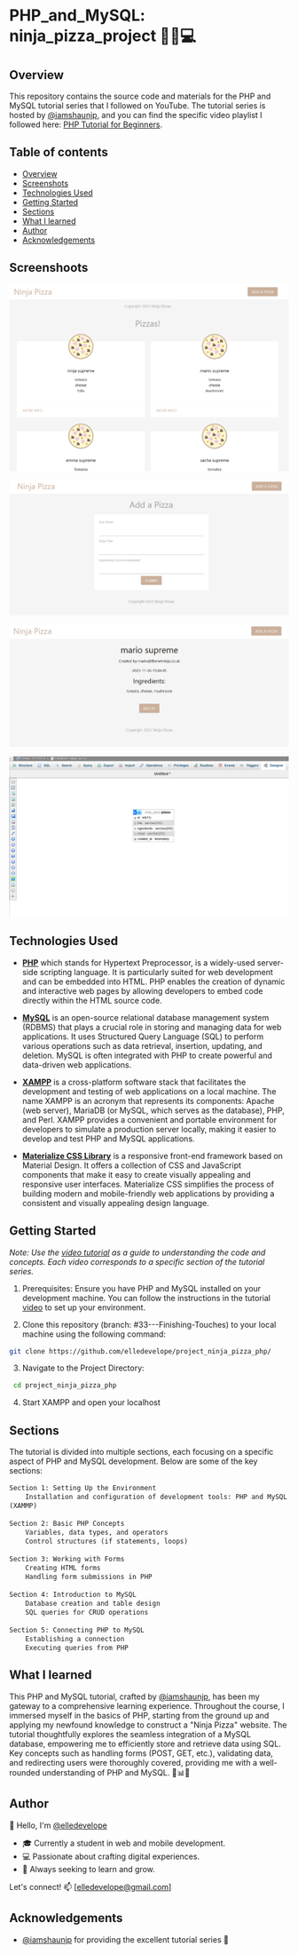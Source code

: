 # PHP_and_MySQL: ninja_pizza_project 🍕🥷💻

## Overview

This repository contains the source code and materials for the PHP and MySQL tutorial series that I followed on YouTube. The tutorial series is hosted by [@iamshaunjp](https://github.com/iamshaunjp), and you can find the specific video playlist I followed here: [PHP Tutorial for Beginners](https://www.youtube.com/playlist?list=PL4cUxeGkcC9gksOX3Kd9KPo-O68ncT05o).


## Table of contents

- [Overview](#overview)
- [Screenshots](#screenshots)
- [Technologies Used](#technologies-used)
- [Getting Started](#getting-started)
- [Sections](#sections)
- [What I learned](#what-i-learned)
- [Author](#author)
- [Acknowledgements](#acknowledgements)


## Screenshoots

![Design preview: main page Ninja pizza](/img/screenshoots/ninja-pizza-main-page.png)

![Design preview: add new pizza page Ninja pizza](/img/screenshoots/ninja-pizza-add-page.png)

![Design preview: details page Ninja pizza](/img/screenshoots/ninja-pizza-details-page.png)

![Design preview: data bade Ninja pizza](/img/screenshoots/ninja-pizza-db.png)


## Technologies Used

- **[PHP](https://www.php.net/)**  which stands for Hypertext Preprocessor, is a widely-used server-side scripting language. It is particularly suited for web development and can be embedded into HTML. PHP enables the creation of dynamic and interactive web pages by allowing developers to embed code directly within the HTML source code.

- **[MySQL](https://www.mysql.com/)** is an open-source relational database management system (RDBMS) that plays a crucial role in storing and managing data for web applications. It uses Structured Query Language (SQL) to perform various operations such as data retrieval, insertion, updating, and deletion. MySQL is often integrated with PHP to create powerful and data-driven web applications.

- **[XAMPP](https://www.apachefriends.org/download.html)** is a cross-platform software stack that facilitates the development and testing of web applications on a local machine. The name XAMPP is an acronym that represents its components: Apache (web server), MariaDB (or MySQL, which serves as the database), PHP, and Perl. XAMPP provides a convenient and portable environment for developers to simulate a production server locally, making it easier to develop and test PHP and MySQL applications.

- **[Materialize CSS Library](https://materializecss.com/)** is a responsive front-end framework based on Material Design. It offers a collection of CSS and JavaScript components that make it easy to create visually appealing and responsive user interfaces. Materialize CSS simplifies the process of building modern and mobile-friendly web applications by providing a consistent and visually appealing design language.


## Getting Started

_Note: Use the [video tutorial](https://www.youtube.com/playlist?list=PL4cUxeGkcC9gksOX3Kd9KPo-O68ncT05o) as a guide to understanding the code and concepts. Each video corresponds to a specific section of the tutorial series._

1. Prerequisites: 
Ensure you have PHP and MySQL installed on your development machine. You can follow the instructions in the tutorial [video](https://www.youtube.com/watch?v=3B-CnezwEeo&list=PL4cUxeGkcC9gksOX3Kd9KPo-O68ncT05o&index=2) to set up your environment.

2. Clone this repository (branch: #33---Finishing-Touches) to your local machine using the following command:
```bash
git clone https://github.com/elledevelope/project_ninja_pizza_php/
```

3. Navigate to the Project Directory:

``` bash
 cd project_ninja_pizza_php
```
4. Start XAMPP and open your localhost


## Sections

The tutorial is divided into multiple sections, each focusing on a specific aspect of PHP and MySQL development. Below are some of the key sections:

    Section 1: Setting Up the Environment
        Installation and configuration of development tools: PHP and MySQL (XAMMP)

    Section 2: Basic PHP Concepts
        Variables, data types, and operators
        Control structures (if statements, loops)

    Section 3: Working with Forms
        Creating HTML forms
        Handling form submissions in PHP

    Section 4: Introduction to MySQL
        Database creation and table design
        SQL queries for CRUD operations

    Section 5: Connecting PHP to MySQL
        Establishing a connection
        Executing queries from PHP


## What I learned
This PHP and MySQL tutorial, crafted by [@iamshaunjp](@https://github.com/iamshaunjp), has been my gateway to a comprehensive learning experience. Throughout the course, I immersed myself in the basics of PHP, starting from the ground up and applying my newfound knowledge to construct a "Ninja Pizza" website. The tutorial thoughtfully explores the seamless integration of a MySQL database, empowering me to efficiently store and retrieve data using SQL. Key concepts such as handling forms (POST, GET, etc.), validating data, and redirecting users were thoroughly covered, providing me with a well-rounded understanding of PHP and MySQL. 🍕📊💡


## Author

👋 Hello, I'm [@elledevelope](https://github.com/elledevelope/)

- 🎓 Currently a student in web and mobile development.
- 💻 Passionate about crafting digital experiences.
- 🌱 Always seeking to learn and grow.

Let's connect! 📫 [elledevelope@gmail.com]


## Acknowledgements

 - [@iamshaunjp](@https://github.com/iamshaunjp) for providing the excellent tutorial series 🙌